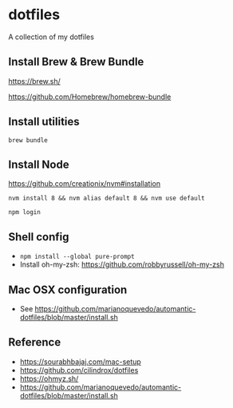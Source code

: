 # dotfiles
A collection of my dotfiles

## Install Brew & Brew Bundle
https://brew.sh/

https://github.com/Homebrew/homebrew-bundle

## Install utilities

`brew bundle`

## Install Node
https://github.com/creationix/nvm#installation

`nvm install 8 && nvm alias default 8 && nvm use default`

`npm login`

## Shell config

- `npm install --global pure-prompt`
- Install oh-my-zsh: https://github.com/robbyrussell/oh-my-zsh

## Mac OSX configuration
- See https://github.com/marianoquevedo/automantic-dotfiles/blob/master/install.sh


## Reference
- https://sourabhbajaj.com/mac-setup
- https://github.com/cilindrox/dotfiles
- https://ohmyz.sh/
- https://github.com/marianoquevedo/automantic-dotfiles/blob/master/install.sh
